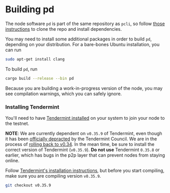 # Building pd

The node software `pd` is part of the same repository as `pcli`, so follow
[those instructions](../pcli/install.md) to clone the repo and install dependencies.

You may need to install some additional packages in order to build `pd`,
depending on your distribution. For a bare-bones Ubuntu installation, you can
run

```bash
sudo apt-get install clang
```

To build `pd`, run

```bash
cargo build --release --bin pd
```

Because you are building a work-in-progress version of the node, you may see compilation warnings,
which you can safely ignore.

### Installing Tendermint

You'll need to have [Tendermint installed](https://docs.tendermint.com/v0.34/introduction/install.html)
on your system to join your node to the testnet. 

**NOTE**: We are currently dependent on `v0.35.9` of Tendermint, even though it has been
[officially depracted](https://interchain-io.medium.com/discontinuing-tendermint-v0-35-a-postmortem-on-the-new-networking-layer-3696c811dabc)
by the Tendermint Council. We are in the process of [rolling back to v0.34](https://github.com/penumbra-zone/penumbra/issues/1271).
In the mean time, be sure to install the correct version of Tendermint (`v0.35.9`).
**Do not use** Tendermint `0.35.8` or earlier, which has bugs in the p2p layer
that can prevent nodes from staying online.

Follow [Tendermint's installation instructions](https://docs.tendermint.com/v0.34/introduction/install.html),
but before you start compiling, make sure you are compiling version `v0.35.9`.

```bash
git checkout v0.35.9
```
